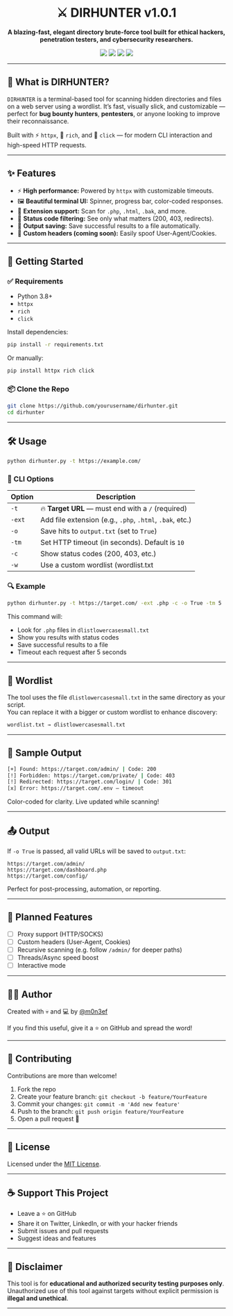 
<h1 align="center">⚔️ DIRHUNTER v1.0.1</h1>

<p align="center">
  <b>A blazing-fast, elegant directory brute-force tool built for ethical hackers, penetration testers, and cybersecurity researchers.</b>
</p>

<p align="center">
  <img src="https://img.shields.io/badge/python-3.8+-blue.svg?style=flat-square&logo=python">
  <img src="https://img.shields.io/badge/platform-linux%20%7C%20windows%20%7C%20macos-green.svg?style=flat-square">
  <img src="https://img.shields.io/badge/license-MIT-yellow.svg?style=flat-square">
  <img src="https://img.shields.io/github/stars/yourusername/dirhunter?style=flat-square">
</p>

---

## 🧠 What is DIRHUNTER?

`DIRHUNTER` is a terminal-based tool for scanning hidden directories and files on a web server using a wordlist. It’s fast, visually slick, and customizable — perfect for **bug bounty hunters**, **pentesters**, or anyone looking to improve their reconnaissance.

Built with ⚡ `httpx`, 💄 `rich`, and 🎯 `click` — for modern CLI interaction and high-speed HTTP requests.

---

## ✨ Features

- ⚡ **High performance:** Powered by `httpx` with customizable timeouts.
- 🖼️ **Beautiful terminal UI:** Spinner, progress bar, color-coded responses.
- 📂 **Extension support:** Scan for `.php`, `.html`, `.bak`, and more.
- 🔐 **Status code filtering:** See only what matters (200, 403, redirects).
- 💾 **Output saving:** Save successful results to a file automatically.
- 🧪 **Custom headers (coming soon):** Easily spoof User-Agent/Cookies.

---

## 🚀 Getting Started

### ✅ Requirements

- Python 3.8+
- `httpx`
- `rich`
- `click`

Install dependencies:

```bash
pip install -r requirements.txt
```

Or manually:

```bash
pip install httpx rich click
```

### 📦 Clone the Repo

```bash
git clone https://github.com/yourusername/dirhunter.git
cd dirhunter
```

---

## 🛠️ Usage

```bash
python dirhunter.py -t https://example.com/
```

### 🧾 CLI Options

| Option      | Description                                                                 |
|-------------|-----------------------------------------------------------------------------|
| `-t`        | 🔥 **Target URL** — must end with a `/` (required)                          |
| `-ext`      | Add file extension (e.g., `.php`, `.html`, `.bak`, etc.)                    |
| `-o`        | Save hits to `output.txt` (set to `True`)                                   |
| `-tm`       | Set HTTP timeout (in seconds). Default is `10`                              |
| `-c`        | Show status codes (200, 403, etc.)                                          |
| `-w`        | Use a custom wordlist (wordlist.txt                                         |

### 🔍 Example

```bash
python dirhunter.py -t https://target.com/ -ext .php -c -o True -tm 5
```

This command will:

- Look for `.php` files in `dlistlowercasesmall.txt`
- Show you results with status codes
- Save successful results to a file
- Timeout each request after 5 seconds

---

## 📁 Wordlist

The tool uses the file `dlistlowercasesmall.txt` in the same directory as your script.  
You can replace it with a bigger or custom wordlist to enhance discovery:

```bash
wordlist.txt → dlistlowercasesmall.txt
```

---

## 📌 Sample Output

```bash
[+] Found: https://target.com/admin/ | Code: 200
[!] Forbidden: https://target.com/private/ | Code: 403
[!] Redirected: https://target.com/login/ | Code: 301
[x] Error: https://target.com/.env — timeout
```

Color-coded for clarity. Live updated while scanning!

---

## 📤 Output

If `-o True` is passed, all valid URLs will be saved to `output.txt`:

```
https://target.com/admin/
https://target.com/dashboard.php
https://target.com/config/
```

Perfect for post-processing, automation, or reporting.

---

## 🧩 Planned Features

- [ ] Proxy support (HTTP/SOCKS)
- [ ] Custom headers (User-Agent, Cookies)
- [ ] Recursive scanning (e.g. follow `/admin/` for deeper paths)
- [ ] Threads/Async speed boost
- [ ] Interactive mode

---

## 🧑‍💻 Author

Created with 💀 and 💻 by [@m0n3ef](https://github.com/m0n3ef)

If you find this useful, give it a ⭐ on GitHub and spread the word!

---

## 🤝 Contributing

Contributions are more than welcome!

1. Fork the repo
2. Create your feature branch: `git checkout -b feature/YourFeature`
3. Commit your changes: `git commit -m 'Add new feature'`
4. Push to the branch: `git push origin feature/YourFeature`
5. Open a pull request 🧠

---

## 📄 License

Licensed under the [MIT License](LICENSE).

---

## ☕ Support This Project

- Leave a ⭐ on GitHub
- Share it on Twitter, LinkedIn, or with your hacker friends
- Submit issues and pull requests
- Suggest ideas and features

---

## 🧬 Disclaimer

This tool is for **educational and authorized security testing purposes only**.  
Unauthorized use of this tool against targets without explicit permission is **illegal and unethical**.

---
